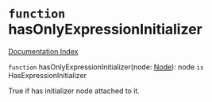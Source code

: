 # `function` hasOnlyExpressionInitializer

[Documentation Index](../README.md)

`function` hasOnlyExpressionInitializer(node: [Node](../interface.Node/README.md)): node `is` HasExpressionInitializer

True if has initializer node attached to it.

